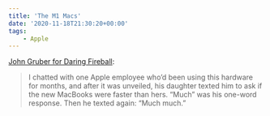 ```yaml
---
title: 'The M1 Macs'
date: '2020-11-18T21:30:20+00:00'
tags:
    - Apple
---
```


[John Gruber for Daring Fireball](https://daringfireball.net/2020/11/the_m1_macs):

> I chatted with one Apple employee who’d been using this hardware for months, and after it was unveiled, his daughter texted him to ask if the new MacBooks were faster than hers. “Much” was his one-word response. Then he texted again: “Much much.”